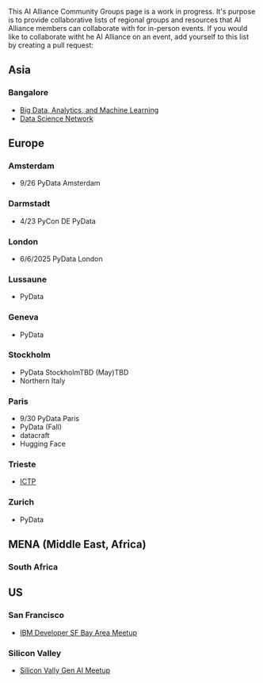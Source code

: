 This AI Alliance Community Groups page is a work in progress. It's purpose is to provide collaborative lists of regional groups and resources that AI Alliance members can collaborate with for in-person events. If you would like to collaborate witht he AI Alliance on an event, add yourself to this list by creating a pull request:

## Asia

### Bangalore
* [Big Data, Analytics, and Machine Learning](https://www.meetup.com/big-data-analytics-and-machine-learning/)
* [Data Science Network](https://www.meetup.com/datasciencenetwork/) 

## Europe

### Amsterdam
* 9/26 PyData Amsterdam

### Darmstadt
* 4/23 PyCon DE PyData 

### London
* 6/6/2025 PyData London

### Lussaune
* PyData

### Geneva
* PyData

### Stockholm
* PyData StockholmTBD (May)TBD
* Northern Italy 

### Paris
* 9/30 PyData Paris
* PyData (Fall)
* datacraft
* Hugging Face


### Trieste
* [ICTP](https://www.ictp.it)
  
### Zurich
* PyData

## MENA (Middle East, Africa)

### South Africa 

## US

### San Francisco
* [IBM Developer SF Bay Area Meetup](https://www.meetup.com/ibm-developer-sf-bay-area-meetup/)

### Silicon Valley 
* [Silicon Vally Gen AI Meetup](https://meetup.com/silicon-valley-gen-ai) 



